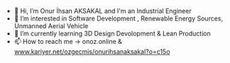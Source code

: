 - 👋 Hi, I’m Onur İhsan AKSAKAL and I'm an Industrial Engineer
- 👀 I’m interested in Software Development , Renewable Energy Sources, Unmanned Aerial Vehicle
- 🌱 I’m currently learning 3D Design Devolopment & Lean Production 
- 📫 How to reach me -> onoz.online & www.kariyer.net/ozgecmis/onurihsanaksakal?o=c15o 

<!---
antiparazit0625/antiparazit0625 is a ✨ special ✨ repository because its `README.md` (this file) appears on your GitHub profile.
You can click the Preview link to take a look at your changes.
--->
